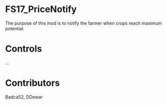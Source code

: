 # FS17_PriceNotify

The purpose of this mod is to notify the farmer when crops reach maximum potential.

# Controls
...

# Contributors
Badca52, DDewar
